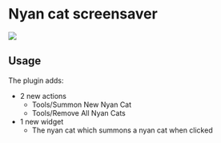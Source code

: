 # Nyan cat screensaver

![](media/showcase.gif)

## Usage

The plugin adds:
- 2 new actions
  - Tools/Summon New Nyan Cat
  - Tools/Remove All Nyan Cats
- 1 new widget
  - The nyan cat which summons a nyan cat when clicked

